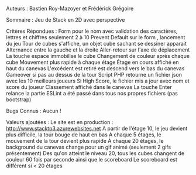 Auteurs : Bastien Roy-Mazoyer et Frédérick Grégoire

Sommaire : Jeu de Stack en 2D avec perspective

Critères Répondues :
	Form pour le nom avec validation des caractères, lettres et chiffres seulement 2 à 10
	Prevent Default sur le form , lancement du jeu
	Tour de cubes s'affiche, un objet cube sachant se dessiner apparait
	Alternance entre la gauche et la droite
	Aller-retour sur l'axe de déplacement
	La touche espace immobilise le cube
	Changement de couleur après chaque cube
	Mouvement plus rapide à chaque étage
	Étage en cours affiché en haut du canevas
	L'excédent est retiré est descend vers le bas du canevas
	Gameover si pas au dessus de la tour
	Script PHP retourne un fichier json avec les 10 meilleurs joueurs
	Si High Score, le fichier mis a jour avec nom et score du joueur
	Classement affiché dans le canevas
	La touche Enter relance la partie
	ESLint a été passé dans tous nos propres fichiers (pas bootstrap)

Bugs Connus :
	Aucun !

Valeurs ajoutées :
	Le site est en production : http://www.stacktp3.azurewebsites.net
	A partir de l'étage 10, le jeu devient plus difficile, la tour bouge de haut en bas
	A chaque 5 étages, le mouvement de la tour devient plus rapide
	À chaque 20 étages, le background du canevas change pour un gif animé (seulement 2 gifs présentement)
	Des qu'on atteint le niveau 20, tous les cubes changent de couleur 60 fois par seconde ainsi que le scoreboard
	Le scoreboard est différent si < 20 étages
